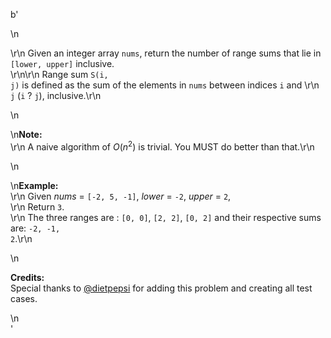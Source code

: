 b'<div class="question-description">\n<p><p>\r\n    Given an integer array <code>nums</code>, return the number of range sums that lie in <code>[lower, upper]</code> inclusive.<br/>\r\n\r\n    Range sum <code>S(i, j)</code> is defined as the sum of the elements in <code>nums</code> between indices <code>i</code> and \r\n    <code>j</code> (<code>i</code> ? <code>j</code>), inclusive.\r\n</p>\n<p>\n<b>Note:</b><br/>\r\n    A naive algorithm of <i>O</i>(<i>n</i><sup>2</sup>) is trivial. You MUST do better than that.\r\n</p>\n<p>\n<b>Example:</b><br/>\r\n    Given <i>nums</i> = <code>[-2, 5, -1]</code>, <i>lower</i> = <code>-2</code>, <i>upper</i> = <code>2</code>,<br/>\r\n    Return <code>3</code>.<br/>\r\n    The three ranges are : <code>[0, 0]</code>, <code>[2, 2]</code>, <code>[0, 2]</code> and their respective sums are: <code>-2, -1, 2</code>.\r\n</p>\n<p><b>Credits:</b><br/>Special thanks to <a href="https://leetcode.com/discuss/user/dietpepsi">@dietpepsi</a> for adding this problem and creating all test cases.</p></p>\n</div>'